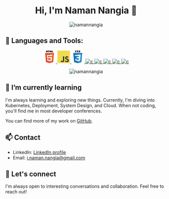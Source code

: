 <h1 align="center">Hi, I'm Naman Nangia 👋</h1>


<p align="center">
  <img src="https://github-readme-stats.vercel.app/api?username=namannangia&show_icons=true&theme=dark&locale=en" alt="namannangia" />
</p>

<h2>🔮 Languages and Tools:</h2>


<p align="center">
  <a href="https://www.gnu.org/software/bash/" target="_blank" rel="noreferrer">
    <img src="https://raw.githubusercontent.com/devicons/devicon/master/icons/html5/html5-original-wordmark.svg" alt="bash" width="40" height="40"/>
  </a>
  <a href="https://www.cprogramming.com/" target="_blank" rel="noreferrer">
    <img src="https://raw.githubusercontent.com/devicons/devicon/master/icons/javascript/javascript-original.svg" alt="c" width="40" height="40"/>
  </a>
  <a href="https://www.cprogramming.com/" target="_blank" rel="noreferrer">
    <img src="https://raw.githubusercontent.com/devicons/devicon/master/icons/css3/css3-original-wordmark.svg" alt="c" width="40" height="40"/>
  </a>
  <a href="https://www.cprogramming.com/" target="_blank" rel="noreferrer">
    <img src="https://upload.wikimedia.org/wikipedia/commons/thumb/a/a7/React-icon.svg/2300px-React-icon.svg.png" alt="c" width="40" height="40"/>
  </a>
  </a>
  <a href="https://www.cprogramming.com/" target="_blank" rel="noreferrer">
    <img src="https://upload.wikimedia.org/wikipedia/commons/thumb/d/d9/Node.js_logo.svg/2560px-Node.js_logo.svg.png" alt="c" width="60" height="40"/>
  </a>
  </a>
  <a href="https://www.cprogramming.com/" target="_blank" rel="noreferrer">
    <img src="https://upload.wikimedia.org/wikipedia/en/3/30/Java_programming_language_logo.svg" alt="c" width="40" height="40"/>
  </a>
  </a>
  <a href="https://www.cprogramming.com/" target="_blank" rel="noreferrer">
    <img src="https://upload.wikimedia.org/wikipedia/commons/thumb/9/93/Amazon_Web_Services_Logo.svg/225px-Amazon_Web_Services_Logo.svg.png" alt="c" width="60" height="40"/>
  </a>
  </a>
  <a href="https://www.cprogramming.com/" target="_blank" rel="noreferrer">
    <img src="https://upload.wikimedia.org/wikipedia/commons/thumb/9/93/MongoDB_Logo.svg/1200px-MongoDB_Logo.svg.png" alt="c" width="80" height="40"/>
  </a>
  <!-- Add more icons and links here -->
</p>
<p align="center">
  <img src="https://github-readme-streak-stats.herokuapp.com/?user=namannangia&theme=dark" alt="namannangia" />
</p>

## 🌱 I’m currently learning
I'm always learning and exploring new things. Currently, I'm diving into Kubernetes, Deployment, System Design, and Cloud.
When not coding, you'll find me in most developer conferences. 


You can find more of my work on [GitHub](https://github.com/namannangia).

## 📫 Contact
- LinkedIn: [LinkedIn profile](https://www.linkedin.com/in/naman-nangia)
- Email: [i.naman.nangia@gmail.com](mailto:i.naman.nangia@gmail.com)

## 💬 Let's connect
I'm always open to interesting conversations and collaboration. Feel free to reach out!
